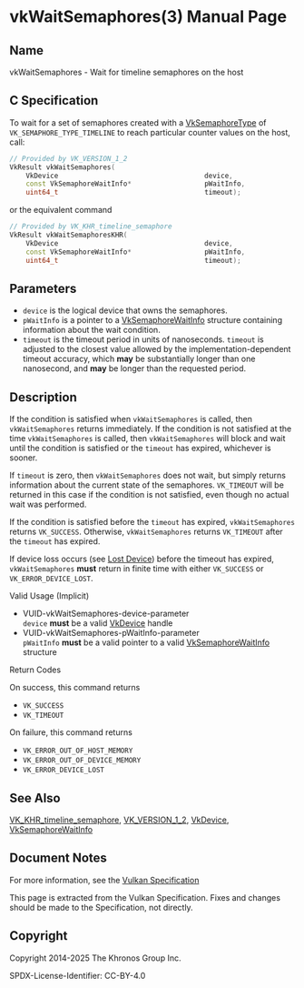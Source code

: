 # vkWaitSemaphores(3) Manual Page

## Name

vkWaitSemaphores - Wait for timeline semaphores on the host



## [](#_c_specification)C Specification

To wait for a set of semaphores created with a [VkSemaphoreType](https://registry.khronos.org/vulkan/specs/latest/man/html/VkSemaphoreType.html) of `VK_SEMAPHORE_TYPE_TIMELINE` to reach particular counter values on the host, call:

```c++
// Provided by VK_VERSION_1_2
VkResult vkWaitSemaphores(
    VkDevice                                    device,
    const VkSemaphoreWaitInfo*                  pWaitInfo,
    uint64_t                                    timeout);
```

or the equivalent command

```c++
// Provided by VK_KHR_timeline_semaphore
VkResult vkWaitSemaphoresKHR(
    VkDevice                                    device,
    const VkSemaphoreWaitInfo*                  pWaitInfo,
    uint64_t                                    timeout);
```

## [](#_parameters)Parameters

- `device` is the logical device that owns the semaphores.
- `pWaitInfo` is a pointer to a [VkSemaphoreWaitInfo](https://registry.khronos.org/vulkan/specs/latest/man/html/VkSemaphoreWaitInfo.html) structure containing information about the wait condition.
- `timeout` is the timeout period in units of nanoseconds. `timeout` is adjusted to the closest value allowed by the implementation-dependent timeout accuracy, which **may** be substantially longer than one nanosecond, and **may** be longer than the requested period.

## [](#_description)Description

If the condition is satisfied when `vkWaitSemaphores` is called, then `vkWaitSemaphores` returns immediately. If the condition is not satisfied at the time `vkWaitSemaphores` is called, then `vkWaitSemaphores` will block and wait until the condition is satisfied or the `timeout` has expired, whichever is sooner.

If `timeout` is zero, then `vkWaitSemaphores` does not wait, but simply returns information about the current state of the semaphores. `VK_TIMEOUT` will be returned in this case if the condition is not satisfied, even though no actual wait was performed.

If the condition is satisfied before the `timeout` has expired, `vkWaitSemaphores` returns `VK_SUCCESS`. Otherwise, `vkWaitSemaphores` returns `VK_TIMEOUT` after the `timeout` has expired.

If device loss occurs (see [Lost Device](https://registry.khronos.org/vulkan/specs/latest/html/vkspec.html#devsandqueues-lost-device)) before the timeout has expired, `vkWaitSemaphores` **must** return in finite time with either `VK_SUCCESS` or `VK_ERROR_DEVICE_LOST`.

Valid Usage (Implicit)

- [](#VUID-vkWaitSemaphores-device-parameter)VUID-vkWaitSemaphores-device-parameter  
  `device` **must** be a valid [VkDevice](https://registry.khronos.org/vulkan/specs/latest/man/html/VkDevice.html) handle
- [](#VUID-vkWaitSemaphores-pWaitInfo-parameter)VUID-vkWaitSemaphores-pWaitInfo-parameter  
  `pWaitInfo` **must** be a valid pointer to a valid [VkSemaphoreWaitInfo](https://registry.khronos.org/vulkan/specs/latest/man/html/VkSemaphoreWaitInfo.html) structure

Return Codes

On success, this command returns

- `VK_SUCCESS`
- `VK_TIMEOUT`

On failure, this command returns

- `VK_ERROR_OUT_OF_HOST_MEMORY`
- `VK_ERROR_OUT_OF_DEVICE_MEMORY`
- `VK_ERROR_DEVICE_LOST`

## [](#_see_also)See Also

[VK\_KHR\_timeline\_semaphore](https://registry.khronos.org/vulkan/specs/latest/man/html/VK_KHR_timeline_semaphore.html), [VK\_VERSION\_1\_2](https://registry.khronos.org/vulkan/specs/latest/man/html/VK_VERSION_1_2.html), [VkDevice](https://registry.khronos.org/vulkan/specs/latest/man/html/VkDevice.html), [VkSemaphoreWaitInfo](https://registry.khronos.org/vulkan/specs/latest/man/html/VkSemaphoreWaitInfo.html)

## [](#_document_notes)Document Notes

For more information, see the [Vulkan Specification](https://registry.khronos.org/vulkan/specs/latest/html/vkspec.html#vkWaitSemaphores)

This page is extracted from the Vulkan Specification. Fixes and changes should be made to the Specification, not directly.

## [](#_copyright)Copyright

Copyright 2014-2025 The Khronos Group Inc.

SPDX-License-Identifier: CC-BY-4.0